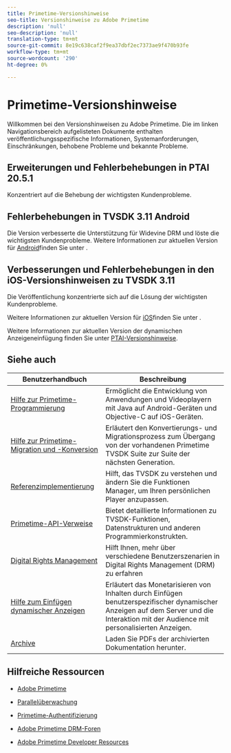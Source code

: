 ```yaml
---
title: Primetime-Versionshinweise
seo-title: Versionshinweise zu Adobe Primetime
description: 'null'
seo-description: 'null'
translation-type: tm+mt
source-git-commit: 8e19c638caf2f9ea37dbf2ec7373ae9f470b93fe
workflow-type: tm+mt
source-wordcount: '290'
ht-degree: 0%

---
```



# Primetime-Versionshinweise

Willkommen bei den Versionshinweisen zu Adobe Primetime. Die im linken Navigationsbereich aufgelisteten Dokumente enthalten veröffentlichungsspezifische Informationen, Systemanforderungen, Einschränkungen, behobene Probleme und bekannte Probleme.

## Erweiterungen und Fehlerbehebungen in PTAI 20.5.1

Konzentriert auf die Behebung der wichtigsten Kundenprobleme.

## Fehlerbehebungen in TVSDK 3.11 Android

Die Version verbesserte die Unterstützung für Widevine DRM und löste die wichtigsten Kundenprobleme.
Weitere Informationen zur aktuellen Version für [Android](../release-notes/tvsdk-3x-android.md)finden Sie unter .

## Verbesserungen und Fehlerbehebungen in den iOS-Versionshinweisen zu TVSDK 3.11

Die Veröffentlichung konzentrierte sich auf die Lösung der wichtigsten Kundenprobleme.

Weitere Informationen zur aktuellen Version für [iOS](../release-notes/tvsdk-3x-ios.md)finden Sie unter .

Weitere Informationen zur aktuellen Version der dynamischen Anzeigeneinfügung finden Sie unter [PTAI-Versionshinweise](ptai-19x-release-notes.md).

## Siehe auch

| Benutzerhandbuch | Beschreibung |
|--- |--- |
| [Hilfe zur Primetime-Programmierung](/help/programming/home.md) | Ermöglicht die Entwicklung von Anwendungen und Videoplayern mit Java auf Android-Geräten und Objective-C auf iOS-Geräten. |
| [Hilfe zur Primetime-Migration und -Konversion](/help/migration-guides/home.md) | Erläutert den Konvertierungs- und Migrationsprozess zum Übergang von der vorhandenen Primetime TVSDK Suite zur Suite der nächsten Generation. |
| [Referenzimplementierung](/help/android-reference-implementation/home.md) | Hilft, das TVSDK zu verstehen und ändern Sie die Funktionen Manager, um Ihren persönlichen Player anzupassen. |
| [Primetime-API-Verweise](/help/reference/api-references.md) | Bietet detaillierte Informationen zu TVSDK-Funktionen, Datenstrukturen und anderen Programmierkonstrukten. |
| [Digital Rights Management](/help/digital-rights-management/home.md) | Hilft Ihnen, mehr über verschiedene Benutzerszenarien in Digital Rights Management (DRM) zu erfahren |
| [Hilfe zum Einfügen dynamischer Anzeigen](/help/dynamic-ad-insertion/home.md) | Erläutert das Monetarisieren von Inhalten durch Einfügen benutzerspezifischer dynamischer Anzeigen auf dem Server und die Interaktion mit der Audience mit personalisierten Anzeigen. |
| [Archive](https://helpx.adobe.com/primetime/archives.html) | Laden Sie PDFs der archivierten Dokumentation herunter. |

## Hilfreiche Ressourcen

* [Adobe Primetime](https://www.adobe.com/in/marketing/primetime.html)

* [Parallelüberwachung](https://tve.helpdocsonline.com/concurrency-monitoring-introduction)

* [Primetime-Authentifizierung](https://tve.helpdocsonline.com/home)

* [Adobe Primetime DRM-Foren](https://forums.adobe.com/community/adobe_access)

* [Adobe Primetime Developer Resources](https://www.adobe.com/devnet/primetime.html)
